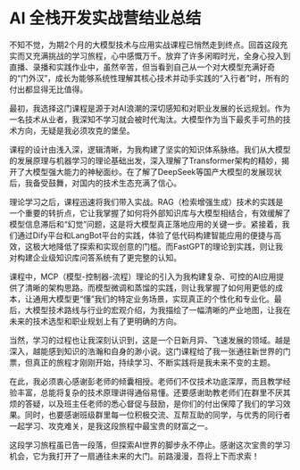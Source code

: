 # AI 全栈开发实战营结业总结

不知不觉，为期2个月的大模型技术与应用实战课程已悄然走到终点。回首这段充实而又充满挑战的学习旅程，心中感慨万千。放弃了许多闲暇时光，全身心投入到直播、录播和实践作业中，虽然辛苦，但当看到自己从一个对大模型充满好奇的“门外汉”，成长为能够系统性理解其核心技术并动手实践的“入行者”时，所有的付出都显得无比值得。

最初，我选择这门课程是源于对AI浪潮的深切感知和对职业发展的长远规划。作为一名技术从业者，我深知不学习就会被时代淘汰。大模型作为当下最炙手可热的技术方向，无疑是我必须攻克的堡垒。

课程的设计由浅入深，逻辑清晰，为我构建了坚实的知识体系脉络。我们从大模型的发展原理与机器学习的理论基础出发，深入理解了Transformer架构的精妙，揭开了大模型强大能力的神秘面纱。在了解了DeepSeek等国产大模型的发展现状后，我备受鼓舞，对国内的技术生态充满了信心。

理论学习之后，课程迅速将我们带入实战。RAG（检索增强生成）技术的实践是一个重要的转折点，它让我掌握了如何将外部知识库与大模型相结合，有效缓解了模型信息滞后和“幻觉”问题，这是将大模型真正落地应用的关键一步。紧接着，我们通过Dify平台和LangBot平台的实践，体验了低代码构建智能应用的便捷与高效，这极大地降低了探索和实现创意的门槛。而FastGPT的理论到实践，则让我对构建企业级知识库问答系统有了更完整的认知。

课程中，MCP（模型-控制器-流程）理论的引入为我构建复杂、可控的AI应用提供了清晰的架构思路。而模型微调和蒸馏的实践，则让我掌握了如何用更低的成本，让通用大模型更“懂”我们的特定业务场景，实现真正的个性化和专业化。最后，大模型技术路线与行业的宏观介绍，为我描绘了一幅清晰的产业地图，让我在未来的技术选型和职业规划上有了更明确的方向。

当然，学习的过程也让我深刻认识到，这是一个日新月异、飞速发展的领域。越是深入，越能感到知识的浩瀚和自身的渺小说。这门课程给了我一张通往新世界的门票，但真正的旅程才刚刚开始，持续学习、不断实践将是我未来不变的主题。

在此，我必须衷心感谢彭老师的倾囊相授。老师们不仅技术功底深厚，而且教学经验丰富，总能将复杂的技术原理讲得通俗易懂。还要感谢助教老师们在群里不厌其烦的答疑，以及班主任老师的悉心督促与鼓励，是你们的付出保障了我们的学习效果。同时，也要感谢班级群里每一位积极交流、互帮互助的同学，与优秀的同行者一起学习、攻克难关，是我这段旅程中最宝贵的财富之一。

这段学习旅程虽已告一段落，但探索AI世界的脚步永不停止。感谢这次宝贵的学习机会，它为我打开了一扇通往未来的大门。前路漫漫，吾将上下而求索！